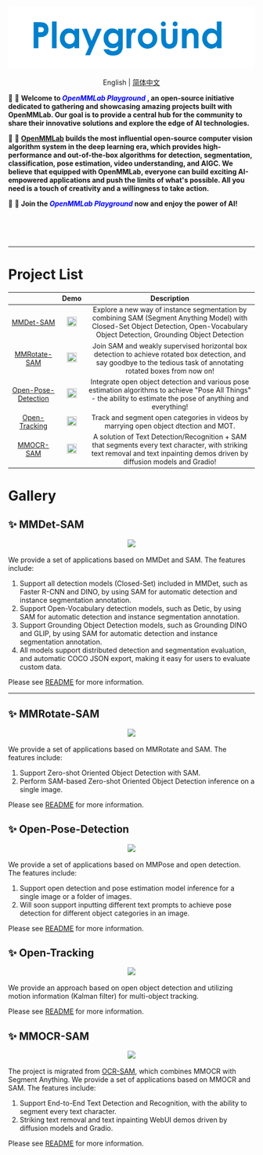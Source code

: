 <div align=center>
<img src="resources/playground-logo.png"/>
</div>

<div align="center">

English | [简体中文](README_zh-CN.md)

</div>

🥳 🚀 **Welcome to <span style="color: blue"> *OpenMMLab Playground* </span>, an open-source initiative dedicated to gathering and showcasing amazing projects built with OpenMMLab. Our goal is to provide a central hub for the community to share their innovative solutions and explore the edge of AI technologies.**

🥳 🚀 **[OpenMMLab](https://github.com/open-mmlab) builds the most influential open-source computer vision algorithm system in the deep learning era, which provides high-performance and out-of-the-box algorithms for detection, segmentation, classification, pose estimation, video understanding, and AIGC. We believe that equipped with OpenMMLab, everyone can build exciting AI-empowered applications and push the limits of what's possible. All you need is a touch of creativity and a willingness to take action.**

🥳 🚀 **Join the <span style="color: blue"> *OpenMMLab Playground* </span> now and enjoy the power of AI!**

<div align="center">
<br>
  <a href="https://openmmlab.medium.com/" style="text-decoration:none;">
    <img src="https://user-images.githubusercontent.com/25839884/219255827-67c1a27f-f8c5-46a9-811d-5e57448c61d1.png" width="3%" alt="" /></a>
  <img src="https://user-images.githubusercontent.com/25839884/218346358-56cc8e2f-a2b8-487f-9088-32480cceabcf.png" width="3%" alt="" />
  <a href="https://discord.com/channels/1037617289144569886/1046608014234370059" style="text-decoration:none;">
    <img src="https://user-images.githubusercontent.com/25839884/218347213-c080267f-cbb6-443e-8532-8e1ed9a58ea9.png" width="3%" alt="" /></a>
  <img src="https://user-images.githubusercontent.com/25839884/218346358-56cc8e2f-a2b8-487f-9088-32480cceabcf.png" width="3%" alt="" />
  <a href="https://twitter.com/OpenMMLab" style="text-decoration:none;">
    <img src="https://user-images.githubusercontent.com/25839884/218346637-d30c8a0f-3eba-4699-8131-512fb06d46db.png" width="3%" alt="" /></a>
  <img src="https://user-images.githubusercontent.com/25839884/218346358-56cc8e2f-a2b8-487f-9088-32480cceabcf.png" width="3%" alt="" />
  <a href="https://www.youtube.com/openmmlab" style="text-decoration:none;">
    <img src="https://user-images.githubusercontent.com/25839884/218346691-ceb2116a-465a-40af-8424-9f30d2348ca9.png" width="3%" alt="" /></a>
  <img src="https://user-images.githubusercontent.com/25839884/218346358-56cc8e2f-a2b8-487f-9088-32480cceabcf.png" width="3%" alt="" />
  <a href="https://space.bilibili.com/1293512903" style="text-decoration:none;">
    <img src="https://user-images.githubusercontent.com/25839884/219026751-d7d14cce-a7c9-4e82-9942-8375fca65b99.png" width="3%" alt="" /></a>
  <img src="https://user-images.githubusercontent.com/25839884/218346358-56cc8e2f-a2b8-487f-9088-32480cceabcf.png" width="3%" alt="" />
  <a href="https://www.zhihu.com/people/openmmlab" style="text-decoration:none;">
    <img src="https://user-images.githubusercontent.com/25839884/219026120-ba71e48b-6e94-4bd4-b4e9-b7d175b5e362.png" width="3%" alt="" /></a>
</div>
<br>

______________________________________________________________________

# Project List

|                                              |                                                                     Demo                                                                     |                                                                                     Description                                                                                     |
| :------------------------------------------: | :------------------------------------------------------------------------------------------------------------------------------------------: | :---------------------------------------------------------------------------------------------------------------------------------------------------------------------------------: |
|           [MMDet-SAM](#-mmdet-sam)           | <img src="https://user-images.githubusercontent.com/17425982/231419108-bc5ef1ed-cb0b-496a-a19e-9b3b55479426.png" width="70%" height="20%"/>  | Explore a new way of instance segmentation by combining SAM (Segment Anything Model) with Closed-Set Object Detection, Open-Vocabulary Object Detection, Grounding Object Detection |
|        [MMRotate-SAM](#-mmrotate-sam)        | <img src="https://user-images.githubusercontent.com/79644233/231568599-58694ec9-a3b1-44a4-833f-74cfb4d4ca45.png" width="70%" height="20%"/>  |       Join SAM and weakly supervised horizontal box detection to achieve rotated box detection, and say goodbye to the tedious task of annotating rotated boxes from now on!        |
| [Open-Pose-Detection](#-open-pose-detection) |  <img src="https://user-images.githubusercontent.com/8425513/231439110-c0e7d6f8-5692-4bcb-b6cf-c3c243a990a5.jpg" width="70%" height="20%"/>  |         Integrate open object detection and various pose estimation algorithms to achieve "Pose All Things" - the ability to estimate the pose of anything and everything!          |
|       [Open-Tracking](#-open-tracking)       |                       <img src="https://github.com/zwhus/pictures/raw/main/demo%2B(1).gif" width="70%" height="20%" />                       |                                                Track and segment open categories in videos by marrying open object dtection and MOT.                                                |
|           [MMOCR-SAM](#-mmocr-sam)           | <img src="https://user-images.githubusercontent.com/65173622/231919274-a7ebc63f-8665-4324-89bf-f685e3b5161c.jpg" width="70%" height="20%" /> |   A solution of Text Detection/Recognition + SAM that segments every text character, with striking text removal and text inpainting demos driven by diffusion models and Gradio!    |

# Gallery

## ✨ MMDet-SAM

<div align=center>
<img src="https://user-images.githubusercontent.com/27466624/231659917-e3069822-2193-4261-b216-5f53baa64b53.PNG"/>
</div>

We provide a set of applications based on MMDet and SAM. The features include:

1. Support all detection models (Closed-Set) included in MMDet, such as Faster R-CNN and DINO, by using SAM for automatic detection and instance segmentation annotation.
2. Support Open-Vocabulary detection models, such as Detic, by using SAM for automatic detection and instance segmentation annotation.
3. Support Grounding Object Detection models, such as Grounding DINO and GLIP, by using SAM for automatic detection and instance segmentation annotation.
4. All models support distributed detection and segmentation evaluation, and automatic COCO JSON export, making it easy for users to evaluate custom data.

Please see [README](mmdet_sam/README.md) for more information.

______________________________________________________________________

## ✨ MMRotate-SAM

<div align=center>
<img src="https://user-images.githubusercontent.com/27466624/231659969-adf7dd4d-fcec-4677-9105-aa72b2ced00f.PNG"/>
</div>

We provide a set of applications based on MMRotate and SAM. The features include:

1. Support Zero-shot Oriented Object Detection with SAM.
2. Perform SAM-based Zero-shot Oriented Object Detection inference on a single image.

Please see [README](mmrotate_sam/README.md) for more information.

## ✨ Open-Pose-Detection

<div align=center>
<img src="https://user-images.githubusercontent.com/27466624/231660029-03166059-e8cf-4b17-8aa5-b42f3a52f12a.PNG"/>
</div>

We provide a set of applications based on MMPose and open detection. The features include:

1. Support open detection and pose estimation model inference for a single image or a folder of images.
2. Will soon support inputting different text prompts to achieve pose detection for different object categories in an image.

Please see [README](mmpose_open_detection/README.md) for more information.

## ✨ Open-Tracking

<div align=center>
<img src="https://user-images.githubusercontent.com/27466624/231666666-4f4c5696-df73-45cd-af04-758ea3806a82.png"/>
</div>

We provide an approach based on open object detection and utilizing motion information (Kalman filter) for multi-object tracking.

Please see [README](mmtracking_open_detection/README.md) for more information.

## ✨ MMOCR-SAM

<div align=center>
<img src="https://user-images.githubusercontent.com/65173622/231803460-495cf11f-8e2e-4c95-aa48-b163fc7fbbab.png"/>
</div>

The project is migrated from [OCR-SAM](https://github.com/yeungchenwa/OCR-SAM), which combines MMOCR with Segment Anything. We provide a set of applications based on MMOCR and SAM. The features include:

1. Support End-to-End Text Detection and Recognition, with the ability to segment every text character.
2. Striking text removal and text inpainting WebUI demos driven by diffusion models and Gradio.

Please see [README](mmocr_sam/README.md) for more information.
